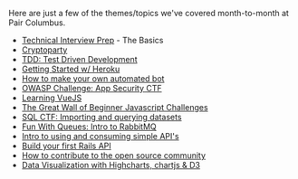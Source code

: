 Here are just a few of the themes/topics we've covered month-to-month at Pair Columbus.

- [Technical Interview Prep](https://github.com/paircolumbus/technical-interview-prep) - The Basics
- [Cryptoparty](https://gist.github.com/jaybobo/7d5bf8d0f5835c5c4b57c5f73a294fb5)
- [TDD: Test Driven Development](https://gist.github.com/jaybobo/cf45ff94da98c026f5c14f418cbb162f)
- [Getting Started w/ Heroku](https://gist.github.com/jaybobo/85b85bbf8a15787bb6e98114b5738e65)
- [How to make your own automated bot](https://gist.github.com/jaybobo/bb4160e3d6534a187d30ba1592dc67ab)
- [OWASP Challenge: App Security CTF](https://gist.github.com/jaybobo/fff477e0434c8623129e6ba3628d5789)
- [Learning VueJS](https://gist.github.com/jaybobo/a2260fbd2c2b840193438dbd92733813)
- [The Great Wall of Beginner Javascript Challenges](https://github.com/paircolumbus/js-drills)
- [SQL CTF: Importing and querying datasets](https://gist.github.com/jaybobo/1157fff2e7d0386f7604c7554b6df8ea)
- [Fun With Queues: Intro to RabbitMQ](https://gist.github.com/jaybobo/ddbb6d46cf0549b488eff2ade1203227)
- [Intro to using and consuming simple API's](https://gist.github.com/jaybobo/abfff427480d329f00f7e9aedcc29004)
- [Build your first Rails API](https://github.com/paircolumbus/build-an-api)
- [How to contribute to the open source community](https://gist.github.com/jaybobo/f38650c46f6fa5d517f1bbe0a44ed62f)
- [Data Visualization with Highcharts, chartjs & D3](https://gist.github.com/jaybobo/06fc4b5c6e72d39d6f246e45b88a9416)
